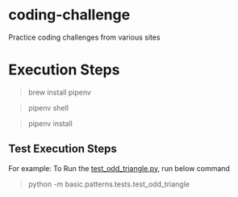# coding-challenge
Practice coding challenges from various sites


# Execution Steps
> brew install pipenv

> pipenv shell

> pipenv install

## Test Execution Steps

For example: To Run the [test_odd_triangle.py](basic/patterns/tests/test_odd_triangle.py), run below command
> python -m basic.patterns.tests.test_odd_triangle